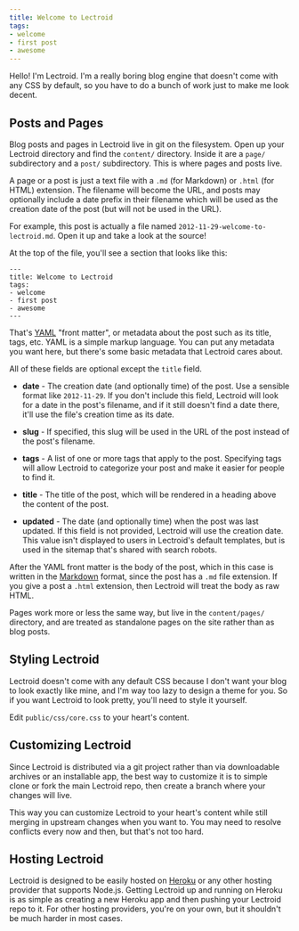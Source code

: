 ```yaml
---
title: Welcome to Lectroid
tags:
- welcome
- first post
- awesome
---
```


Hello! I'm Lectroid. I'm a really boring blog engine that doesn't come with any CSS by default, so you have to do a bunch of work just to make me look decent.

Posts and Pages
---------------

Blog posts and pages in Lectroid live in git on the filesystem. Open up your Lectroid directory and find the `content/` directory. Inside it are a `page/` subdirectory and a `post/` subdirectory. This is where pages and posts live.

A page or a post is just a text file with a `.md` (for Markdown) or `.html` (for HTML) extension. The filename will become the URL, and posts may optionally include a date prefix in their filename which will be used as the creation date of the post (but will not be used in the URL).

For example, this post is actually a file named `2012-11-29-welcome-to-lectroid.md`. Open it up and take a look at the source!

At the top of the file, you'll see a section that looks like this:

    ---
    title: Welcome to Lectroid
    tags:
    - welcome
    - first post
    - awesome
    ---

That's [YAML](http://yaml.org/) "front matter", or metadata about the post such as its title, tags, etc. YAML is a simple markup language. You can put any metadata you want here, but there's some basic metadata that Lectroid cares about.

All of these fields are optional except the `title` field.

  * **date** - The creation date (and optionally time) of the post. Use a sensible format like `2012-11-29`. If you don't include this field, Lectroid will look for a date in the post's filename, and if it still doesn't find a date there, it'll use the file's creation time as its date.

  * **slug** - If specified, this slug will be used in the URL of the post instead of the post's filename.

  * **tags** - A list of one or more tags that apply to the post. Specifying tags will allow Lectroid to categorize your post and make it easier for people to find it.

  * **title** - The title of the post, which will be rendered in a heading above the content of the post.

  * **updated** - The date (and optionally time) when the post was last updated. If this field is not provided, Lectroid will use the creation date. This value isn't displayed to users in Lectroid's default templates, but is used in the sitemap that's shared with search robots.

After the YAML front matter is the body of the post, which in this case is written in the [Markdown](http://daringfireball.net/projects/markdown/) format, since the post has a `.md` file extension. If you give a post a `.html` extension, then Lectroid will treat the body as raw HTML.

Pages work more or less the same way, but live in the `content/pages/` directory, and are treated as standalone pages on the site rather than as blog posts.

Styling Lectroid
----------------

Lectroid doesn't come with any default CSS because I don't want your blog to look exactly like mine, and I'm way too lazy to design a theme for you. So if you want Lectroid to look pretty, you'll need to style it yourself.

Edit `public/css/core.css` to your heart's content.

Customizing Lectroid
--------------------

Since Lectroid is distributed via a git project rather than via downloadable archives or an installable app, the best way to customize it is to simple clone or fork the main Lectroid repo, then create a branch where your changes will live.

This way you can customize Lectroid to your heart's content while still merging in upstream changes when you want to. You may need to resolve conflicts every now and then, but that's not too hard.

Hosting Lectroid
----------------

Lectroid is designed to be easily hosted on [Heroku](http://www.heroku.com/) or any other hosting provider that supports Node.js. Getting Lectroid up and running on Heroku is as simple as creating a new Heroku app and then pushing your Lectroid repo to it. For other hosting providers, you're on your own, but it shouldn't be much harder in most cases.
